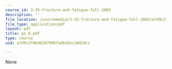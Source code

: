 ```yaml
---
course_id: 3-35-fracture-and-fatigue-fall-2003
description: ''
file_location: /coursemedia/3-35-fracture-and-fatigue-fall-2003/e7d9c2f0bdb1879967adbd2ec10d2dcc_ps_6.pdf
file_type: application/pdf
layout: pdf
title: ps_6.pdf
type: course
uid: e7d9c2f0bdb1879967adbd2ec10d2dcc

---
```

None